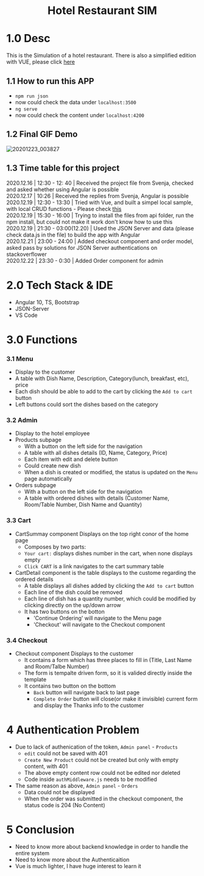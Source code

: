 <h1 align="center">Hotel Restaurant SIM</h1>

# 1.0 Desc
This is the Simulation of a hotel restaurant.
There is also a simplified edition with VUE, please click [here](https://github.com/puddlejumper26/vue-demo/tree/master#vue-demo)

## 1.1 How to run this APP
- `npm run json`
- now could check the data under `localhost:3500`
- `ng serve`
- now could check the content under `localhost:4200`

## 1.2 Final GIF Demo
![20201223_003827](https://user-images.githubusercontent.com/40550117/102943150-83732f00-44b7-11eb-9f98-b728c84e9f0f.gif)
## 1.3 Time table for this project
2020.12.16 | 12:30 - 12: 40 | Received the project file from Svenja, checked and asked whether using Angular is possible<br>
2020.12.17 | 10:26 | Received the replies from Svenja, Angular is possible<br>
2020.12.19 | 12:30 - 13:30 | Tried with Vue, and built a simpel local sample, with local CRUD functions - Please check [this](https://github.com/puddlejumper26/vue-demo/tree/master#vue-demo)<br>
2020.12.19 | 15:30 - 16:00 | Trying to install the files from api folder, run the npm install, but could not make it work don't know how to use this<br>
2020.12.19 | 21:30 - 03:00(12.20) | Used the JSON Server and data (please check data.js in the file) to build the app with Angular<br>
2020.12.21 | 23:00 - 24:00 | Added checkout component and order model, asked pass by solutions for JSON Server authentications on stackoverflower<br>
2020.12.22 | 23:30 - 0:30 | Added Order component for admin

# 2.0 Tech Stack & IDE
- Angular 10, TS, Bootstrap
- JSON-Server
- VS Code

# 3.0 Functions

### 3.1 Menu
- Display to the customer
- A table with Dish Name, Description, Category(lunch, breakfast, etc), price
- Each dish should be able to add to the cart by clicking the `Add to cart` button
- Left buttons could sort the dishes based on the category

### 3.2 Admin
- Display to the hotel employee
- Products subpage
  - With a button on the left side for the navigation
  - A table with all dishes details (ID, Name, Category, Price)
  - Each item with edit and delete button
  - Could create new dish
  - When a dish is created or modified, the status is updated on the `Menu` page automatically
- Orders subpage
  - With a button on the left side for the navigation
  - A table with ordered dishes with details (Customer Name, Room/Table Number, Dish Name and Quantity)

### 3.3 Cart
- CartSummay component Displays on the top right conor of the home page
  - Composes by two parts:
  - `Your cart:` displays dishes number in the cart, when none displays empty
  - `Click CART` is a link navigates to the cart summary table
- CartDetail component is the table displays to the custome regarding the ordered details
  - A table displays all dishes added by clicking the `Add to cart` button
  - Each line of the dish could be removed
  - Each line of dish has a quantity number, which could be modified by clicking directly on the up/down arrow
  - It has two buttons on the botton
    - 'Continue Ordering' will navigate to the Menu page
    - 'Checkout' will navigate to the Checkout component

### 3.4 Checkout
- Checkout component Displays to the customer
  - It contains a form which has three places to fill in (Title, Last Name and Room/Talbe Number)
  - The form is tempalte driven form, so it is valided directly inside the template
  - It contains two button on the bottom
    - `Back` button will navigate back to last page
    - `Complete Order` button will close(or make it invisible) current form and display the Thanks info to the customer

# 4  Authentication Problem
- Due to lack of authenication of the token,  `Admin panel` - `Products`
  - `edit` could not be saved  with 401
  - `Create New Product` could not be created but only with empty content, with 401
  - The above empty content row could not be edited nor deleted
  - Code inside `authMiddleware.js` needs to be modified
- The same reason as above, `Admin panel` - `Orders`
  - Data could not be displayed
  - When the order was submitted in the checkout component, the status code is 204 (No Content)

# 5 Conclusion
- Need to know more about backend knowledge in order to handle the entire system
- Need to know more about the Authenticaition
- Vue is much lighter, I have huge interest to learn it
